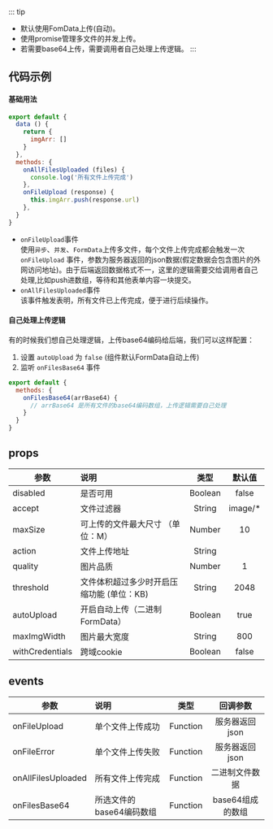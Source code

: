 
::: tip
* 默认使用FomData上传(自动)。
* 使用promise管理多文件的并发上传。
* 若需要base64上传，需要调用者自己处理上传逻辑。
:::

## 代码示例
#### 基础用法

<ClientOnly>
<Common-code-format>
  <highlight-code slot="codeText" lang="vue">
    <bo-uploader 
      :action="http://abc.com/up.php"
      @onAllFilesUploaded = "onAllFilesUploaded"
      @onFileUpload = "onFileUpload"
    ></bo-uploader>
  </highlight-code>
</Common-code-format>
</ClientOnly> 

```js
export default {
  data () {
    return {
      imgArr: []
    }
  },
  methods: {
    onAllFilesUploaded (files) {
      console.log('所有文件上传完成')
    },
    onFileUpload (response) {
      this.imgArr.push(response.url)
    },
  }
}
```
* ```onFileUpload```事件  
使用```异步```、```并发```、```FormData```上传多文件，每个文件上传完成都会触发一次 ```onFileUpload``` 事件，参数为服务器返回的json数据(假定数据会包含图片的外网访问地址)。由于后端返回数据格式不一，这里的逻辑需要交给调用者自己处理,比如push进数组，等待和其他表单内容一块提交。
* ```onAllFilesUploaded```事件  
该事件触发表明，所有文件已上传完成，便于进行后续操作。

#### 自己处理上传逻辑
有的时候我们想自己处理逻辑，上传base64编码给后端，我们可以这样配置：
1. 设置 ```autoUpload``` 为 ```false```  (组件默认FormData自动上传)
2. 监听 ```onFilesBase64``` 事件  

<ClientOnly>
<Common-code-format>
  <highlight-code slot="codeText" lang="vue">
    <bo-uploader 
      :action="http://abc.com/up.php"
      :autoUpload = false
      @onFilesBase64 = "onFilesBase64"
    >
    </bo-uploader>
  </highlight-code>
</Common-code-format>
</ClientOnly> 

```js
export default {
  methods: {
    onFilesBase64(arrBase64) {
      // arrBase64 是所有文件的base64编码数组，上传逻辑需要自己处理
    }
  }
}
```

## props
| 参数              | 说明                                        | 类型     | 默认值
| -------------    |:--------------------------------------------| :-----:  | :-----:   |
| disabled         | 是否可用                                   | Boolean   |   false    |
| accept           | 文件过滤器                                  | String    |   image/* |
| maxSize          | 可上传的文件最大尺寸 （单位：M）              | Number    |   10      |
| action           | 文件上传地址                                | String    |           |
| quality          | 图片品质                                    | Number    |  1       |
| threshold        | 文件体积超过多少时开启压缩功能 (单位：KB)      | String   |  2048     |
| autoUpload       | 开启自动上传（二进制FormData）                | Boolean   |  true   |
| maxImgWidth      | 图片最大宽度                                 | String    |   800    |
| withCredentials  | 跨域cookie                                  | Boolean   |   false  |

## events
| 参数                 | 说明                       | 类型        | 回调参数
| --------------------|:-------------------------  | :---------: | :-----: |
| onFileUpload        | 单个文件上传成功             |  Function   |  服务器返回json    |
| onFileError         | 单个文件上传失败             |  Function   |  服务器返回json    |
| onAllFilesUploaded  | 所有文件上传完成             |  Function   |  二进制文件数据    |
| onFilesBase64       | 所选文件的base64编码数组     |  Function   |  base64组成的数组  |

